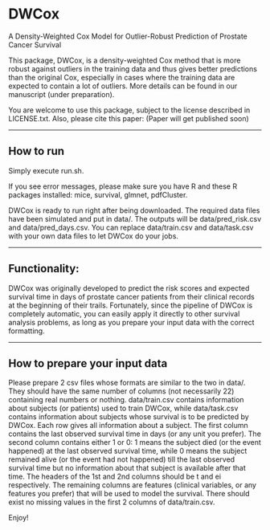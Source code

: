 # DWCox
A Density-Weighted Cox Model for Outlier-Robust Prediction of Prostate Cancer Survival

This package, DWCox, is a density-weighted Cox method that is more robust against outliers in the training data and thus gives better predictions than the original Cox, especially in cases where the training data are expected to contain a lot of outliers. More details can be found in our manuscript (under preparation).

You are welcome to use this package, subject to the license described in LICENSE.txt. Also, please cite this paper:
(Paper will get published soon)

-----------------------------------------------------------------

## How to run

Simply execute run.sh.

If you see error messages, please make sure you have R and these R packages installed: mice, survival, glmnet, pdfCluster. 

DWCox is ready to run right after being downloaded. The required data files have been simulated and put in data/. The outputs will be data/pred_risk.csv and data/pred_days.csv. You can replace data/train.csv and data/task.csv with your own data files to let DWCox do your jobs.

-----------------------------------------------------------------

## Functionality:

DWCox was originally developed to predict the risk scores and expected survival time in days of prostate cancer patients from their clinical records at the beginning of their trails. Fortunately, since the pipeline of DWCox is completely automatic, you can easily apply it directly to other survival analysis problems, as long as you prepare your input data with the correct formatting.

-----------------------------------------------------------------

## How to prepare your input data

Please prepare 2 csv files whose formats are similar to the two in data/. They should have the same number of columns (not necessarily 22) containing real numbers or nothing. data/train.csv contains information about subjects (or patients) used to train DWCox, while data/task.csv contains information about subjects whose survival is to be predicted by DWCox. Each row gives all information about a subject. The first column contains the last observed survival time in days (or any unit you prefer). The second column contains either 1 or 0: 1 means the subject died (or the event happened) at the last observed survival time, while 0 means the subject remained alive (or the event had not happened) till the last observed survival time but no information about that subject is available after that time. The headers of the 1st and 2nd columns should be t and ei respectively. The remaining columns are features (clinical variables, or any features you prefer) that will be used to model the survival. There should exist no missing values in the first 2 columns of data/train.csv.

Enjoy!
